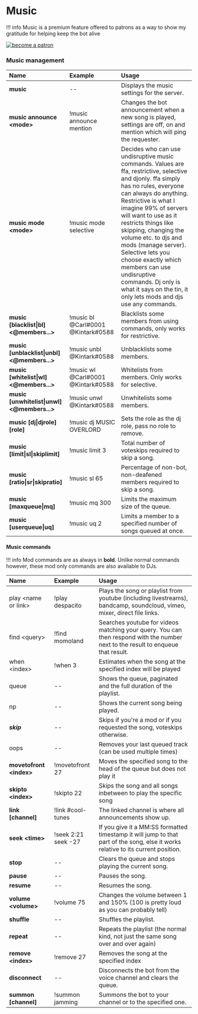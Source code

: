 # Music

!!! info 
    Music is a premium feature offered to patrons as a way to show my gratitude for helping keep the bot alive

[![become a patron](https://c5.patreon.com/external/logo/become_a_patron_button.png)](https://www.patreon.com/bePatron?u=11251319)

### Music management

| Name | Example | Usage |
| :--- | :--- | :--- |
| **music** | -- | Displays the music settings for the server. |
| **music announce &lt;mode&gt;** | !music announce mention | Changes the bot announcement when a new song is played, settings are off, on and mention which will ping the requester. |
| **music mode &lt;mode&gt;** | !music mode selective | Decides who can use undisruptive music commands. Values are ffa, restrictive, selective and djonly. ffa simply has no rules, everyone can always do anything. Restrictive is what I imagine 99% of servers will want to use as it restricts things like skipping, changing the volume etc. to djs and mods \(manage server\). Selective lets you choose exactly which members can use undisruptive commands. Dj only is what it says on the tin, it only lets mods and djs use any commands. |
| **music \[blacklist\|bl\] &lt;@members...&gt;** | !music bl @Carl\#0001 @Kintark\#0588 | Blacklists some members from using commands, only works for restrictive. |
| **music \[unblacklist\|unbl\] &lt;@members...&gt;**  | !music unbl @Kintark\#0588 | Unblacklists some members. |
| **music \[whitelist\|wl\] &lt;@members...&gt;** | !music wl @Carl\#0001 @Kintark\#0588 | Whitelists from members. Only works for selective. |
| **music \[unwhitelist\|unwl\] &lt;@members...&gt;** | !music unwl @Kintark\#0588 | Unwhitelists some members. |
| **music \[dj\|djrole\] \[role\]** | !music dj MUSIC OVERLORD | Sets the role as the dj role, pass no role to remove. |
| **music \[limit\|sl\|skiplimit\]**  | !music limit 3 | Total number of voteskips required to skip a song. |
| **music \[ratio\|sr\|skipratio\]**  | !music sl 65 | Percentage of non-bot, non-deafened members required to skip a song. |
| **music \[maxqueue\|mq\]**  | !music mq 300 | Limits the maximum size of the queue. |
| **music \[userqueue\|uq\]**  | !music uq 2 | Limits a member to a specified number of songs queued at once. |

#### Music commands

!!! info
    Mod commands are as always in **bold**. Unlike normal commands however, these mod only commands are also available to DJs.

| Name | Example | Usage |
| :--- | :--- | :--- |
| play &lt;name or link&gt; | !play despacito | Plays the song or playlist from youtube \(including livestreams\), bandcamp, soundcloud, vimeo, mixer, direct file links. |
| find &lt;query&gt; | !find momoland | Searches youtube for videos matching your query. You can then respond with the number next to the result to enqueue that result. |
| when &lt;index&gt; | !when 3 | Estimates when the song at the specified index will be played |
| queue | -- | Shows the queue, paginated and the full duration of the playlist. |
| np | -- | Shows the current song being played. |
| _**skip**_ | -- | Skips if you're a mod or if you requested the song, voteskips otherwise. |
| oops | -- | Removes your last queued track \(can be used multiple times\) |
| **movetofront &lt;index&gt;**  | !movetofront 27 | Moves the specified song to the head of the queue but does not play it |
| **skipto &lt;index&gt;**  | !skipto 22 | Skips the song and all songs inbetween to play the specific song |
| **link \[channel\]** | !link \#cool-tunes | The linked channel is where all announcements show up. |
| **seek &lt;time&gt;** | !seek 2:21 seek -27 | If you give it a MM:SS formatted timestamp it will jump to that part of the song, else it works relative to its current position. |
| **stop** | -- | Clears the queue and stops playing the current song. |
| **pause** | -- | Pauses the song. |
| **resume** | -- | Resumes the song. |
| **volume &lt;volume&gt;** | !volume 75 | Changes the volume between 1 and 150% \(100 is pretty loud as you can probably tell\) |
| **shuffle** | -- | Shuffles the playlist. |
| **repeat** | -- | Repeats the playlist \(the normal kind, not just the same song over and over again\) |
| **remove &lt;index&gt;**  | !remove 27 | Removes the song at the specified index |
| **disconnect** | -- | Disconnects the bot from the voice channel and clears the queue. |
| **summon \[channel\]** | !summon jamming | Summons the bot to your channel or to the specified one. |

